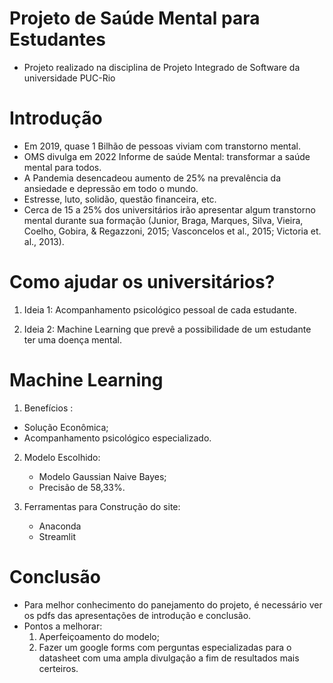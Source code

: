 # Projeto de Saúde Mental para Estudantes
- Projeto realizado na disciplina de Projeto Integrado de Software da universidade PUC-Rio
  
# Introdução 
- Em 2019, quase 1 Bilhão de pessoas viviam com transtorno mental. 
- OMS divulga em 2022 Informe de saúde Mental: transformar a saúde mental para todos.
- A Pandemia desencadeou aumento de 25% na prevalência da ansiedade e depressão em todo o mundo.
- Estresse, luto, solidão, questão financeira, etc.
- Cerca de  15 a 25% dos universitários irão apresentar algum transtorno mental durante sua formação (Junior, Braga, Marques, Silva, Vieira, Coelho, Gobira, & Regazzoni, 2015; Vasconcelos et al., 2015; Victoria et. al., 2013).

# Como ajudar os universitários?

1. Ideia 1:
Acompanhamento psicológico pessoal de cada estudante.

2. Ideia 2:
Machine Learning que prevê a possibilidade de um estudante ter uma doença mental.

# Machine Learning
1. Benefícios : 
  - Solução Econômica;
  - Acompanhamento psicológico especializado.

2. Modelo Escolhido:
   - Modelo Gaussian Naive Bayes;
   - Precisão de 58,33%.

3. Ferramentas para Construção do site:
   - Anaconda
   - Streamlit

# Conclusão
- Para melhor conhecimento do panejamento do projeto, é necessário ver os pdfs das apresentações de introdução e conclusão.
- Pontos a melhorar:
  1. Aperfeiçoamento do modelo;
  2. Fazer um google forms com perguntas especializadas para o datasheet com uma ampla divulgação a fim de resultados mais certeiros. 






   






